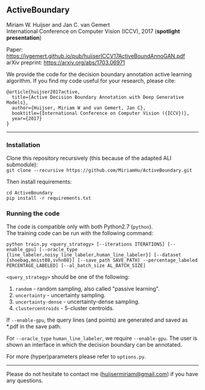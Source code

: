 ## ActiveBoundary
Miriam W. Huijser and Jan C. van Gemert  
International Conference on Computer Vision (ICCV), 2017 (**spotlight presentation**)  

Paper: https://jvgemert.github.io/pub/huijserICCV17ActiveBoundAnnoGAN.pdf  
arXiv preprint: https://arxiv.org/abs/1703.06971

We provide the code for the decision boundary annotation active learning algorithm.
If you find my code useful for your research, please cite:
```
@article{huijser2017active,
  title={Active Decision Boundary Annotation with Deep Generative Models},
  author={Huijser, Miriam W and van Gemert, Jan C},
  booktitle={International Conference on Computer Vision ({ICCV})},
  year={2017}
}
```

--------------------------------------

### Installation 
Clone this repository recursively (this because of the adapted ALI submodule):  
`git clone --recursive https://github.com/MiriamHu/ActiveBoundary.git`  

Then install requirements:
```
cd ActiveBoundary
pip install -r requirements.txt
```

### Running the code  
The code is compatible only with both Python2.7 (`python`).  
The training code can be run with the following command:  
```
python train.py <query_strategy> [--iterations ITERATIONS] [--enable_gpu] [--oracle_type {line_labeler,noisy_line_labeler,human_line_labeler}] [--dataset {shoebag,mnist08,svhn08}] [--save_path SAVE_PATH] --percentage_labeled PERCENTAGE_LABELED] [--al_batch_size AL_BATCH_SIZE] 
```
`<query_strategy>` should be one of the following:
1. `random` - random sampling, also called "passive learning".
2. `uncertainty` - uncertainty sampling.
3. `uncertainty-dense` - uncertainty-dense sampling.
4. `clustercentroids` - 5-cluster centroids.  

If `--enable-gpu`, the query lines (and points) are generated and saved as *.pdf in the save path.  

For `--oracle_type` `human_line_labeler`, we require `--enable-gpu`. The user is shown an interface in which the decision boundary can be annotated.  

For more (hyper)parameters please refer to `options.py`.

--------------------------------------

Please do not hesitate to contact me (huijsermiriam@gmail.com) if you have any questions.
